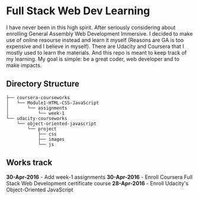 # Full Stack Web Dev Learning 

I have never been in this high spirit.
After seriously considering about enrolling General Assembly Web Development Immersive. I decided to make use of online resourse instead and learn it myself (Reasons are GA is too expensive and I believe in myself). There are Udacity and Coursera that I mostly used to learn the materials. And this repo is meant to keep track of my learning. My goal is simple: be a great coder, web developer and to make impacts.

## Directory Structure
```
├── coursera-courseworks
│   └── Module1-HTML-CSS-JavaScript
│       └── assignments
│           └── week-1
└── udacity-courseworks
    └── object-oriented-javascript
        └── project
            ├── css
            ├── images
            └── js
```

## Works track
**30-Apr-2016** - Add week-1 assignments 
**30-Apr-2016** - Enroll Coursera Full Stack Web Development certificate course
**28-Apr-2016** - Enroll Udacity's Object-Oriented JavaScript

